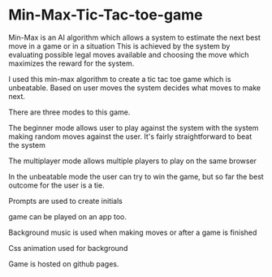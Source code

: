 # Min-Max-Tic-Tac-toe-game

Min-Max is an AI algorithm which allows a system to estimate the next best move in a game or in a situation 
This is achieved by the system by evaluating possible legal moves available and choosing the move which maximizes the reward for the system.

I used this min-max algorithm to create a tic tac toe game which is unbeatable. Based on user moves the system decides what moves to make next.

There are three modes to this game.

The beginner mode allows user to play against the system with the system making random moves against the user. It's fairly straightforward to beat the system

The multiplayer mode allows multiple players to play on the same browser

In the unbeatable mode the user can try to win the game, but so far the best outcome for the user is a tie.

Prompts are used to create initials

game can be played on an app too.

Background music is used when making moves or after a game is finished

Css animation used for background

Game is hosted on github pages.



